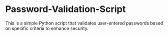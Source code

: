 # Password-Validation-Script
This is a simple Python script that validates user-entered passwords based on specific criteria to enhance security.
